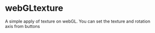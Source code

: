 # webGLtexture
A simple apply of texture on webGL.
You can set the texture and rotation axis from buttons
